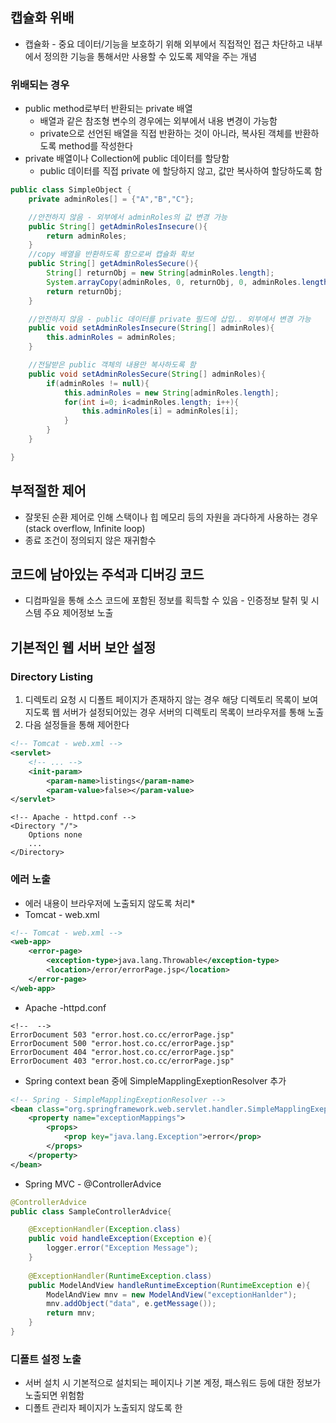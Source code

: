 ## 캡슐화 위배
* 캡슐화 - 중요 데이터/기능을 보호하기 위해 외부에서 직접적인 접근 차단하고 내부에서 정의한 기능을 통해서만 사용할 수 있도록 제약을 주는 개념

### 위배되는 경우
* public method로부터 반환되는 private 배열
	* 배열과 같은 참조형 변수의 경우에는 외부에서 내용 변경이 가능함
	* private으로 선언된 배열을 직접 반환하는 것이 아니라, 복사된 객체를 반환하도록 method를 작성한다
* private 배열이나 Collection에 public 데이터를 할당함
	* public 데이터를 직접 private 에 할당하지 않고, 값만 복사하여 할당하도록 함
```java
public class SimpleObject {
	private adminRoles[] = {"A","B","C"};

	//안전하지 않음 - 외부에서 adminRoles의 값 변경 가능
	public String[] getAdminRolesInsecure(){
		return adminRoles;
	}
	//copy 배열을 반환하도록 함으로써 캡슐화 확보
	public String[] getAdminRolesSecure(){
		String[] returnObj = new String[adminRoles.length];
		System.arrayCopy(adminRoles, 0, returnObj, 0, adminRoles.length);
		return returnObj;
	}

	//안전하지 않음 - public 데이터를 private 필드에 삽입.. 외부에서 변경 가능
	public void setAdminRolesInsecure(String[] adminRoles){
		this.adminRoles = adminRoles;
	}

	//전달받은 public 객체의 내용만 복사하도록 함
	public void setAdminRolesSecure(String[] adminRoles){
		if(adminRoles != null){
			this.adminRoles = new String[adminRoles.length];
			for(int i=0; i<adminRoles.length; i++){
				this.adminRoles[i] = adminRoles[i];
			}
		}
	}

}
```

## 부적절한 제어
* 잘못된 순환 제어로 인해 스택이나 힙 메모리 등의 자원을 과다하게 사용하는 경우 (stack overflow, Infinite loop)
* 종료 조건이 정의되지 않은 재귀함수

## 코드에 남아있는 주석과 디버깅 코드
* 디컴파일을 통해 소스 코드에 포함된 정보를 획득할 수 있음 - 인증정보 탈취 및 시스템 주요 제어정보 노출

## 기본적인 웹 서버 보안 설정
### Directory Listing
1. 디렉토리 요청 시 디폴트 페이지가 존재하지 않는 경우 해당 디렉토리 목록이 보여지도록 웹 서버가 설정되어있는 경우 서버의 디렉토리 목록이 브라우저를 통해 노출
2. 다음 설정들을 통해 제어한다
```xml
<!-- Tomcat - web.xml -->
<servlet>
	<!-- ... -->
	<init-param>
		<param-name>listings</param-name>
		<param-value>false></param-value>
</servlet>
```

```text
<!-- Apache - httpd.conf -->
<Directory "/">
	Options none
	...
</Directory>
```
### 에러 노출
* 에러 내용이 브라우저에 노출되지 않도록 처리*
* Tomcat - web.xml
```xml
<!-- Tomcat - web.xml -->
<web-app>
	<error-page>
		<exception-type>java.lang.Throwable</exception-type>
		<location>/error/errorPage.jsp</location>
	</error-page>
</web-app>
```
* Apache -httpd.conf
```text
<!--  -->
ErrorDocument 503 "error.host.co.cc/errorPage.jsp"
ErrorDocument 500 "error.host.co.cc/errorPage.jsp"
ErrorDocument 404 "error.host.co.cc/errorPage.jsp"
ErrorDocument 403 "error.host.co.cc/errorPage.jsp"
```
* Spring context bean 중에 SimpleMapplingExeptionResolver 추가
```xml
<!-- Spring - SimpleMapplingExeptionResolver -->
<bean class="org.springframework.web.servlet.handler.SimpleMapplingExeptionResolver">
	<property name="exceptionMappings">
		<props>
			<prop key="java.lang.Exception">error</prop>
		</props>
	</property>
</bean>
```
* Spring MVC - @ControllerAdvice
```java
@ControllerAdvice
public class SampleControllerAdvice{

	@ExceptionHandler(Exception.class)
	public void handleException(Exception e){
		logger.error("Exception Message");
	}
	
	@ExceptionHandler(RuntimeException.class)
	public ModelAndView handleRuntimeException(RuntimeException e){
		ModelAndView mnv = new ModelAndView("exceptionHanlder");
		mnv.addObject("data", e.getMessage());
		return mnv;
	}
}
```
### 디폴트 설정 노출
* 서버 설치 시 기본적으로 설치되는 페이지나 기본 계정, 패스워드 등에 대한 정보가 노출되면 위험함
* 디폴트 관리자 페이지가 노출되지 않도록 한